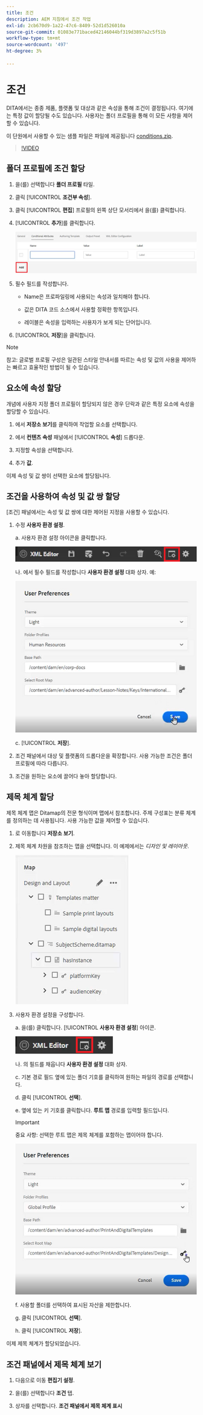 ```yaml
---
title: 조건
description: AEM 지침에서 조건 작업
exl-id: 2cb670d9-1a22-47c6-8409-52d1d526010a
source-git-commit: 01083e771baced42146044bf319d3897a2c5f51b
workflow-type: tm+mt
source-wordcount: '497'
ht-degree: 3%

---
```


# 조건

DITA에서는 종종 제품, 플랫폼 및 대상과 같은 속성을 통해 조건이 결정됩니다. 여기에는 특정 값이 할당될 수도 있습니다. 사용자는 폴더 프로필을 통해 이 모든 사항을 제어할 수 있습니다.

이 단원에서 사용할 수 있는 샘플 파일은 파일에 제공됩니다 [conditions.zip](assets/conditions.zip).

>[!VIDEO](https://video.tv.adobe.com/v/342755)

## 폴더 프로필에 조건 할당

1. 을(를) 선택합니다 **폴더 프로필** 타일.

2. 클릭 [!UICONTROL **조건부 속성**].

3. 클릭 [!UICONTROL **편집**] 프로필의 왼쪽 상단 모서리에서 을(를) 클릭합니다.

4. [!UICONTROL **추가**]&#x200B;를 클릭합니다.

   ![폴더 프로필의 조건](images/lesson-13/add-name.png)

5. 필수 필드를 작성합니다.

   - Name은 프로파일링에 사용되는 속성과 일치해야 합니다.

   - 값은 DITA 코드 소스에서 사용할 정확한 항목입니다.

   - 레이블은 속성을 입력하는 사용자가 보게 되는 단어입니다.

6. [!UICONTROL **저장**]&#x200B;을 클릭합니다.

>[!NOTE]
>
>참고: 글로벌 프로필 구성은 일관된 스타일 안내서를 따르는 속성 및 값의 사용을 제어하는 빠르고 효율적인 방법이 될 수 있습니다.

## 요소에 속성 할당

개념에 사용자 지정 폴더 프로필이 할당되지 않은 경우 단락과 같은 특정 요소에 속성을 할당할 수 있습니다.

1. 에서 **저장소 보기**&#x200B;를 클릭하여 작업할 요소를 선택합니다.

2. 에서 **컨텐츠 속성** 패널에서 [!UICONTROL **속성**] 드롭다운.

3. 지정할 속성을 선택합니다.

4. 추가 **값**.

이제 속성 및 값 쌍이 선택한 요소에 할당됩니다.

## 조건을 사용하여 속성 및 값 쌍 할당

[조건] 패널에서는 속성 및 값 쌍에 대한 제어된 지정을 사용할 수 있습니다.

1. 수정 **사용자 환경 설정**.

   a. 사용자 환경 설정 아이콘을 클릭합니다.

   ![사용자 환경 설정 아이콘](images/lesson-13/user-prefs-icon.png)

   나. 에서 필수 필드를 작성합니다 **사용자 환경 설정** 대화 상자. 예:

   ![사용자 환경 설정](images/lesson-13/user-preferences.png)

   c. [!UICONTROL **저장**].

2. 조건 패널에서 대상 및 플랫폼의 드롭다운을 확장합니다. 사용 가능한 조건은 폴더 프로필에 따라 다릅니다.

3. 조건을 원하는 요소에 끌어다 놓아 할당합니다.

## 제목 체계 할당

제목 체계 맵은 Ditamap의 전문 형식이며 맵에서 참조합니다. 주제 구성표는 분류 체계를 정의하는 데 사용됩니다. 사용 가능한 값을 제어할 수 있습니다.

1. 로 이동합니다 **저장소 보기**.

2. 제목 체계 차원을 참조하는 맵을 선택합니다. 이 예제에서는 _디자인 및 레이아웃_.

   ![사용자 환경 설정](images/lesson-13/subject-scheme-map.png)

3. 사용자 환경 설정을 구성합니다.

   a. 을(를) 클릭합니다. [!UICONTROL **사용자 환경 설정**] 아이콘.

   ![사용자 환경 설정](images/lesson-13/user-prefs-icon-2.png)

   나. 의 필드를 채웁니다 **사용자 환경 설정** 대화 상자.

   c. 기본 경로 필드 옆에 있는 폴더 기호를 클릭하여 원하는 파일의 경로를 선택합니다.

   d. 클릭 [!UICONTROL **선택**].

   e. 옆에 있는 키 기호를 클릭합니다. **루트 맵** 경로를 입력할 필드입니다.

   >[!IMPORTANT]
   >
   >중요 사항: 선택한 루트 맵은 제목 체계를 포함하는 맵이어야 합니다.

   ![사용자 환경 설정](images/lesson-13/user-preferences-2.png)

   f. 사용할 폴더를 선택하여 표시된 자산을 제한합니다.

   g. 클릭 [!UICONTROL **선택**].

   h. 클릭 [!UICONTROL **저장**].

이제 제목 체계가 할당되었습니다.

## 조건 패널에서 제목 체계 보기

1. 다음으로 이동 **편집기 설정**.

2. 을(를) 선택합니다 **조건** 탭.

3. 상자를 선택합니다. **조건 패널에서 제목 체계 표시**
